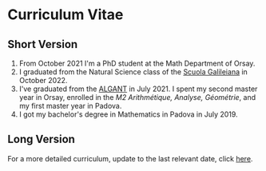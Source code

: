  # Curriculum Vitae
 ## Short Version

1. From October 2021 I'm a PhD student at the Math Department of Orsay.
2. I graduated from the Natural Science class of the [Scuola Galileiana](http://unipd-scuolagalileiana.it/en/) in October 2022.
3. I've graduated from the [ALGANT](https://algant.eu/) in July 2021. I spent my second master year in Orsay, enrolled in the *M2 Arithmétique, Analyse, Géométrie*, and my first master year in Padova.
4. I got my bachelor's degree in Mathematics in Padova in July 2019.

## Long Version

For a more detailed curriculum, update to the last relevant date, click [here](https://raw.githubusercontent.com/carlobuccisano/Curriculum-Vitae/main/short_cv.pdf).
